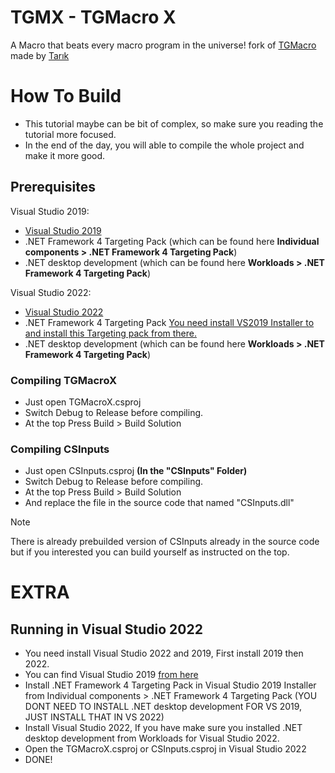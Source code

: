 # TGMX - TGMacro X

A Macro that beats every macro program in the universe!
fork of [TGMacro](https://github.com/trksyln/TGMacro) made by [Tarık](https://github.com/trksyln)

# How To Build
* This tutorial maybe can be bit of complex, so make sure you reading the tutorial more focused.
* In the end of the day, you will able to compile the whole project and make it more good.

## Prerequisites
Visual Studio 2019:
- [Visual Studio 2019](https://visualstudio.microsoft.com/thank-you-downloading-visual-studio/?sku=community&rel=16&utm_medium=microsoft&utm_campaign=download+from+relnotes&utm_content=vs2019ga+button)
- .NET Framework 4 Targeting Pack (which can be found here **Individual components > .NET Framework 4 Targeting Pack**)
- .NET desktop development (which can be found here **Workloads > .NET Framework 4 Targeting Pack**)

Visual Studio 2022:
- [Visual Studio 2022](https://visualstudio.microsoft.com/vs/)
- .NET Framework 4 Targeting Pack [You need install VS2019 Installer to and install this Targeting pack from there.](#running-in-visual-studio-2022)
- .NET desktop development (which can be found here **Workloads > .NET Framework 4 Targeting Pack**)

### Compiling TGMacroX 

- Just open TGMacroX.csproj
- Switch Debug to Release before compiling.
- At the top Press Build > Build Solution
  
### Compiling CSInputs
- Just open CSInputs.csproj **(In the "CSInputs" Folder)**
- Switch Debug to Release before compiling.
- At the top Press Build > Build Solution
- And replace the file in the source code that named "CSInputs.dll"
> [!NOTE]
>  There is already prebuilded version of CSInputs already in the source code but if you interested you can build yourself as instructed on the top.

# EXTRA

## Running in Visual Studio 2022

- You need install Visual Studio 2022 and 2019, First install 2019 then 2022.
- You can find Visual Studio 2019 [from here](https://visualstudio.microsoft.com/thank-you-downloading-visual-studio/?sku=community&rel=16&utm_medium=microsoft&utm_campaign=download+from+relnotes&utm_content=vs2019ga+button)
- Install .NET Framework 4 Targeting Pack in Visual Studio 2019 Installer from Individual components > .NET Framework 4 Targeting Pack
(YOU DONT NEED TO INSTALL .NET desktop development FOR VS 2019, JUST INSTALL THAT IN VS 2022)
- Install Visual Studio 2022, If you have make sure you installed  .NET desktop development from Workloads for Visual Studio 2022.
- Open the TGMacroX.csproj or CSInputs.csproj in Visual Studio 2022
- DONE!


